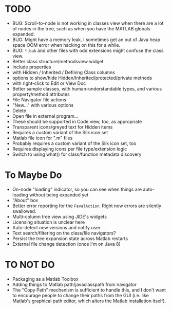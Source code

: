 TODO
=============

* BUG: Scroll-to-node is not working in classes view when there are a lot of nodes in the tree, such as when you have the MATLAB globals expanded.
* BUG: Might have a memory leak. I sometimes get an out of Java heap space OOM error when hacking on this for a while.
* BUG: `*.bak` and other files with odd extensions might confuse the class view.
* Better class structure/methodsview widget
 * Include properties
 * with Hidden / Inherited / Defining Class columns
 * options to show/hide Hidden/Inherited/protected/private methods
 * with right-click to Edit or View Doc
* Better sample classes, with human-understandable types, and various property/method attributes
* File Navigator file actions
 * "New..." with various options
 * Delete
 * Open file in external program...
 * These should be supported in Code view, too, as appropriate
* Transparent icons/greyed text for Hidden items
 * Requires a custom variant of the Silk icon set
* Matlab file icon for ".m" files
 * Probably requires a custom variant of the Silk icon set, too
 * Requires displaying icons per file type/extension logic
* Switch to using what() for class/function metadata discovery

# To Maybe Do

* On-node "loading" indicator, so you can see when things are auto-loading without being expanded yet
* "About" box
* Better error reporting for the `FevalAction`. Right now errors are silently swallowed.
* Multi-column tree view using JIDE's widgets
 * Licensing situation is unclear here
* Auto-detect new versions and notify user
* Text search/filtering on the class/file navigators?
* Persist the tree expansion state across Matlab restarts
* External file change detection (once I'm on Java 8)

# TO NOT DO

* Packaging as a Matlab Toolbox
* Adding things to Matlab path/javaclasspath from navigator
 * The "Copy Path" mechanism is sufficient to handle this, and I don't want to encourage people to change their paths from the GUI (i.e. like Matlab's graphical path editor, which alters the Matlab installation itself).
